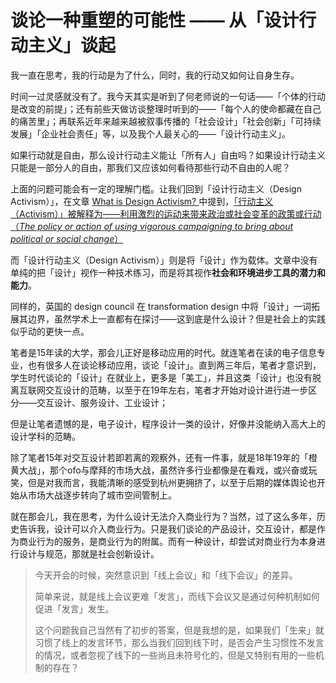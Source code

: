 # 谈论一种重塑的可能性 —— 从「设计行动主义」谈起

我一直在思考，我的行动是为了什么，同时，我的行动又如何让自身生存。

时间一过灵感就没有了。我今天其实是听到了何老师说的一句话——「个体的行动是改变的前提」；还有前些天做访谈整理时听到的——「每个人的使命都藏在自己的痛苦里」；再联系近年来越来越被叙事传播的「社会设计」「社会创新」「可持续发展」「企业社会责任」等，以及我个人最关心的——「设计行动主义」。

如果行动就是自由，那么设计行动主义能让「所有人」自由吗？如果设计行动主义只能是一部分人的自由，那我们又应该如何看待那些行动不自由的人呢？



上面的问题可能会有一定的理解门槛。让我们回到「设计行动主义（Design Activism）」，在文章 [What is Design Activism? ](https://designactivism.be.uw.edu/framework/chapter-1/) 中提到，<u>「行动主义（Activism）」被解释为——利用激烈的运动来带来政治或社会变革的政策或行动（*The policy or action* *of using vigorous campaigning to bring about political or social change*）</u>

而「设计行动主义（Design Activism）」则是将「设计」作为载体。文章中没有单纯的把「设计」视作一种技术练习，而是将其视作**社会和环境进步工具的潜力和能力**。

同样的，英国的 design council 在 transformation design 中将「设计」一词拓展其边界，虽然学术上一直都有在探讨——这到底是什么设计？但是社会上的实践似乎动的更快一点。



笔者是15年读的大学，那会儿正好是移动应用的时代。就连笔者在读的电子信息专业，也有很多人在谈论移动应用，谈论「设计」。直到两三年后，笔者才意识到，学生时代谈论的「设计」在就业上，更多是「美工」，并且这类「设计」也没有脱离互联网交互设计的范畴，以至于在19年左右，笔者才开始对设计进行进一步区分——交互设计、服务设计、工业设计；

但是让笔者遗憾的是，电子设计，程序设计一类的设计，好像并没能纳入高大上的设计学科的范畴。



除了笔者15年对交互设计若即若离的观察外，还有一件事，就是18年19年的「橙黄大战」，那个ofo与摩拜的市场大战，虽然许多行业都像是在看戏，或兴奋或玩笑，但是对我而言，我能清晰的感受到杭州更拥挤了，以至于后期的媒体舆论也开始从市场大战逐步转向了城市空间管制上。

就在那会儿，我在思考，为什么设计无法介入商业行为？当然，过了这么多年，历史告诉我，设计可以介入商业行为。只是我们谈论的产品设计，交互设计，都是作为商业行为的服务，是商业行为的附属。而有一种设计，却尝试对商业行为本身进行设计与规范，那就是社会创新设计。



> 今天开会的时候，突然意识到「线上会议」和「线下会议」的差异。
>
> 简单来说，就是线上会议更难「发言」，而线下会议又是通过何种机制如何促进「发言」发生。
>
> 这个问题我自己当然有了初步的答案，但是我想的是，如果我们「生来」就习惯了线上的发言环节，那么当我们回到线下时，是否会产生习惯性不发言的情况，或者忽视了线下的一些尚且未符号化的，但是又特别有用的一些机制的存在？


